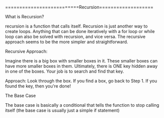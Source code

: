 ==========================Recursion===================

What is Recursion?

recursion is a function that calls itself. Recursion is just another way to create loops.
Anything that can be done iteratively with a for loop or while loop can also be solved with recursion, and vice versa.
The recursive approach seems to be the more simpler and straightforward.


Recursive Approach:

Imagine there is a big box with smaller boxes in it. These smaller boxes can have more smaller boxes in them. Ultimately, there is ONE key hidden away in one of the boxes. Your job is to search and find that key.

Approach:
Look through the box.
If you find a box, go back to Step 1.
If you found the key, then you're done!

The Base Case

 The base case is basically a conditional that tells the function to stop calling itself (the base case is usually just a simple if statement)
